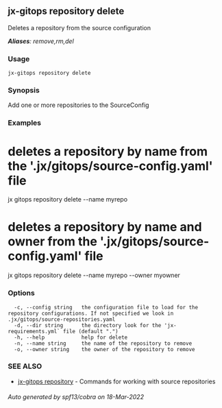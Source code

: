 ## jx-gitops repository delete

Deletes a repository from the source configuration

***Aliases**: remove,rm,del*

### Usage

```
jx-gitops repository delete
```

### Synopsis

Add one or more repositories to the SourceConfig

### Examples

  # deletes a repository by name from the '.jx/gitops/source-config.yaml' file
  jx gitops repository delete --name myrepo
  
  # deletes a repository by name and owner from the '.jx/gitops/source-config.yaml' file
  jx gitops repository delete --name myrepo --owner myowner

### Options

```
  -c, --config string   the configuration file to load for the repository configurations. If not specified we look in .jx/gitops/source-repositories.yaml
  -d, --dir string      the directory look for the 'jx-requirements.yml` file (default ".")
  -h, --help            help for delete
  -n, --name string     the name of the repository to remove
  -o, --owner string    the owner of the repository to remove
```

### SEE ALSO

* [jx-gitops repository](jx-gitops_repository.md)	 - Commands for working with source repositories

###### Auto generated by spf13/cobra on 18-Mar-2022
